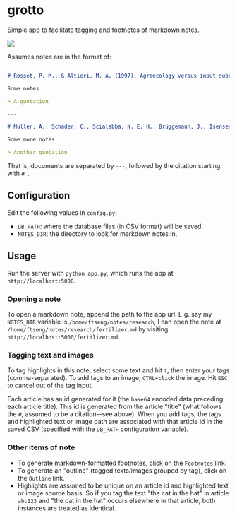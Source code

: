 # grotto

Simple app to facilitate tagging and footnotes of markdown notes.

![](demo.gif)

Assumes notes are in the format of:

```markdown

# Rosset, P. M., & Altieri, M. A. (1997). Agroecology versus input substitution: a fundamental contradiction of sustainable agriculture. Society & Natural Resources, 10(3), 283-295.

Some notes

> A quotation

---

# Muller, A., Schader, C., Scialabba, N. E. H., Brüggemann, J., Isensee, A., Erb, K. H., ... & Niggli, U. (2017). Strategies for feeding the world more sustainably with organic agriculture. Nature communications, 8(1), 1290.

Some more notes

> Another quotation
```

That is, documents are separated by `---`, followed by the citation starting with `# `.

## Configuration

Edit the following values in `config.py`:

- `DB_PATH`: where the database files (in CSV format) will be saved.
- `NOTES_DIR`: the directory to look for markdown notes in.

## Usage

Run the server with `python app.py`, which runs the app at `http://localhost:5000`.

### Opening a note

To open a markdown note, append the path to the app url. E.g. say my `NOTES_DIR` variable is `/home/ftseng/notes/research`, I can open the note at `/home/ftseng/notes/research/fertilizer.md` by visiting `http://localhost:5000/fertilizer.md`.

### Tagging text and images

To tag highlights in this note, select some text and hit `t`, then enter your tags (comma-separated). To add tags to an image, `CTRL+click` the image. Hit `ESC` to cancel out of the tag input.

Each article has an id generated for it (the `base64` encoded data preceding each article title). This id is generated from the article "title" (what follows the `#`, assumed to be a citation--see above). When you add tags, the tags and highlighted text or image path are associated with that article id in the saved CSV (specified with the `DB_PATH` configuration variable).

### Other items of note

- To generate markdown-formatted footnotes, click on the `Footnotes` link.
- To generate an "outline" (tagged texts/images grouped by tag), click on the `Outline` link.
- Highlights are assumed to be unique on an article id and highlighted text or image source basis. So if you tag the text "the cat in the hat" in article `abc123` and "the cat in the hat" occurs elsewhere in that article, both instances are treated as identical.
